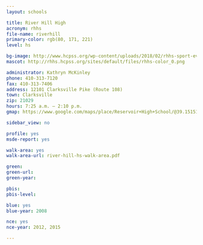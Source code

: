 ```yaml
---
layout: schools

title: River Hill High
acronym: rhhs
file-name: riverhill
primary-color: rgb(80, 171, 221)
level: hs

bg-image: http://www.hcpss.org/wp-content/uploads/2018/02/rhhs-sport-event-crowd.jpg
mascot: http://rhhs.hcpss.org/sites/default/files/rhhs-color_0.png

administrator: Kathryn McKinley
phone: 410-313-7120
fax: 410-313-7406
address: 12101 Clarksville Pike (Route 108)
town: Clarksville
zip: 21029
hours: 7:25 a.m. – 2:10 p.m.
gmap: https://www.google.com/maps/place/Reservoir+High+School/@39.151512,-76.9165707,17z/data=!3m1!4b1!4m2!3m1!1s0x89b7dc041f240159:0x7163e0d4907d6f22?hl=en

sidebar_view: no

profile: yes
msde-report: yes

walk-area: yes
walk-area-url: river-hill-hs-walk-area.pdf

green:
green-url:
green-year:

pbis:
pbis-level:

blue: yes
blue-year: 2008

nce: yes
nce-year: 2012, 2015

---
```

